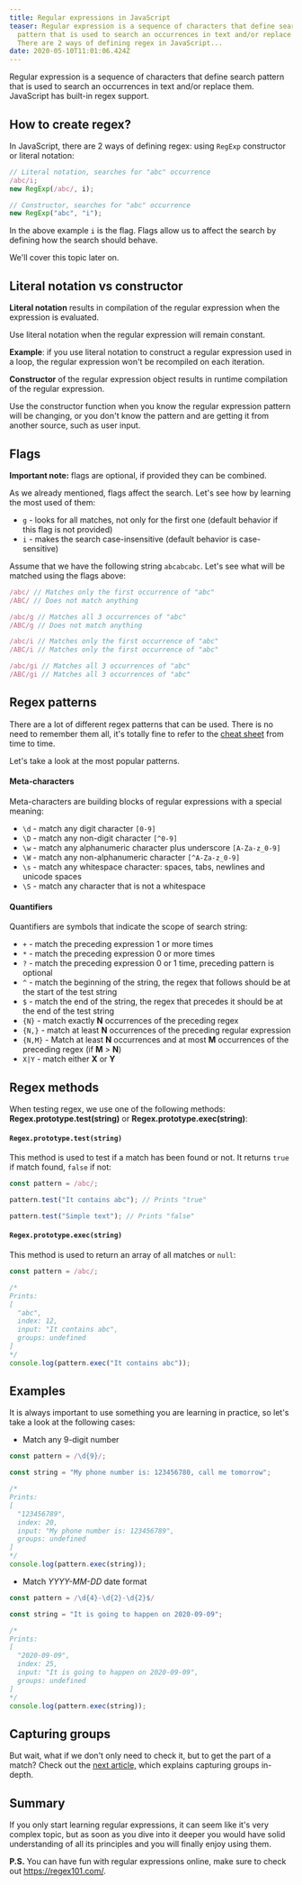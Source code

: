 ```yaml
---
title: Regular expressions in JavaScript
teaser: Regular expression is a sequence of characters that define search
  pattern that is used to search an occurrences in text and/or replace them.
  There are 2 ways of defining regex in JavaScript...
date: 2020-05-10T11:01:06.424Z
---
```

Regular expression is a sequence of characters that define search pattern that is used to search an occurrences in text and/or replace them. JavaScript has built-in regex support.

## How to create regex?

In JavaScript, there are 2 ways of defining regex: using `RegExp` constructor or literal notation:

```javascript
// Literal notation, searches for "abc" occurrence
/abc/i;
new RegExp(/abc/, i);

// Constructor, searches for "abc" occurrence
new RegExp("abc", "i");
```

In the above example `i` is the flag. Flags allow us to affect the search by defining how the search should behave. 

We'll cover this topic later on.

## Literal notation vs constructor

**Literal notation** results in compilation of the regular expression when the expression is evaluated. 

Use literal notation when the regular expression will remain constant. 

**Example**: if you use literal notation to construct a regular expression used in a loop, the regular expression won't be recompiled on each iteration.

**Constructor** of the regular expression object results in runtime compilation of the regular expression. 

Use the constructor function when you know the regular expression pattern will be changing, or you don't know the pattern and are getting it from another source, such as user input.

## Flags

**Important note:** flags are optional, if provided they can be combined.

As we already mentioned, flags affect the search. Let's see how by learning the most used of them:

* `g` - looks for all matches, not only for the first one (default behavior if this flag is not provided)
* `i` - makes the search case-insensitive (default behavior is case-sensitive)

Assume that we have the following string `abcabcabc`. Let's see what will be matched using the flags above:

```javascript
/abc/ // Matches only the first occurrence of "abc"
/ABC/ // Does not match anything

/abc/g // Matches all 3 occurrences of "abc"
/ABC/g // Does not match anything

/abc/i // Matches only the first occurrence of "abc"
/ABC/i // Matches only the first occurrence of "abc"

/abc/gi // Matches all 3 occurrences of "abc"
/ABC/gi // Matches all 3 occurrences of "abc"
```

## Regex patterns

There are a lot of different regex patterns that can be used. There is no need to remember them all, it's totally fine to refer to the [cheat sheet](https://www.keycdn.com/support/regex-cheatsheet) from time to time.

Let's take a look at the most popular patterns.

#### Meta-characters

Meta-characters are building blocks of regular expressions with a special meaning:

* `\d` - match any digit character `[0-9]`
* `\D` - match any non-digit character `[^0-9]`
* `\w` - match any alphanumeric character plus underscore `[A-Za-z_0-9]`
* `\W` - match any non-alphanumeric character `[^A-Za-z_0-9]`
* `\s` - match any whitespace character: spaces, tabs, newlines and unicode spaces
* `\S` - match any character that is not a whitespace

#### Quantifiers

Quantifiers are symbols that indicate the scope of search string:

* `+` - match the preceding expression 1 or more times
* `*` - match the preceding expression 0 or more times
* `?` - match the preceding expression 0 or 1 time, preceding pattern is optional
* `^` - match the beginning of the string, the regex that follows should be at the start of the test string
* `$` - match the end of the string, the regex that precedes it should be at the end of the test string
* `{N}` - match exactly **N** occurrences of the preceding regex
* `{N,}` - match at least **N** occurrences of the preceding regular expression
* `{N,M}` - Match at least **N** occurrences and at most **M** occurrences of the preceding regex (if **M** > **N**)
* `X|Y` - match either **X** or **Y**

## Regex methods

When testing regex, we use one of the following methods: **Regex.prototype.test(string)** or **Regex.prototype.exec(string)**:

#### `Regex.prototype.test(string)`

This method is used to test if a match has been found or not. It returns `true` if match found, `false` if not:

```javascript
const pattern = /abc/;

pattern.test("It contains abc"); // Prints "true"

pattern.test("Simple text"); // Prints "false"
```

#### `Regex.prototype.exec(string)`

This method is used to return an array of all matches or `null`:

```javascript
const pattern = /abc/;

/* 
Prints:
[
  "abc", 
  index: 12, 
  input: "It contains abc", 
  groups: undefined
] 
*/
console.log(pattern.exec("It contains abc")); 
```

## Examples

It is always important to use something you are learning in practice, so let's take a look at the following cases:

* Match any 9-digit number

```javascript
const pattern = /\d{9}/;

const string = "My phone number is: 123456780, call me tomorrow";

/* 
Prints: 
[
  "123456789", 
  index: 20, 
  input: "My phone number is: 123456789",  
  groups: undefined
] 
*/
console.log(pattern.exec(string));
```

* Match *YYYY-MM-DD* date format

```javascript
const pattern = /\d{4}-\d{2}-\d{2}$/

const string = "It is going to happen on 2020-09-09";

/* 
Prints:
[
  "2020-09-09", 
  index: 25, 
  input: "It is going to happen on 2020-09-09",  
  groups: undefined
] 
*/
console.log(pattern.exec(string));
```

## Capturing groups

But wait, what if we don't only need to check it, but to get the part of a match? Check out the [next article,](/2020-05-12-capturing-groups-in-regular-expressions/) which explains capturing groups in-depth.

## Summary

If you only start learning regular expressions, it can seem like it's very complex topic, but as soon as you dive into it deeper you would have solid understanding of all its principles and you will finally enjoy using them.

**P.S.** You can have fun with regular expressions online, make sure to check out <https://regex101.com/>.